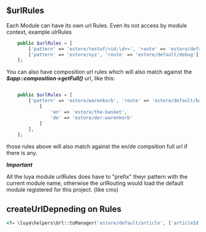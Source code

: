 $urlRules
---------
Each Module can have its own url Rules. Even its not access by module context, example ulrRules

```php
    public $urlRules = [
        ['pattern' => 'estore/testof/<id:\d+>', 'route' => 'estore/default/debug'],
        ['pattern' => 'estore/xyz', 'route' => 'estore/default/debug'],
    ];
```

You can also have composition url rules which will also match against the ***$app::composition->getFull()*** url, like this:

```php

    public $urlRules = [
        ['pattern' => 'estore/warenkorb', 'route' => 'estore/default/basket', 'composition' => 
            [
                'en' => 'estore/the-basket',
                'de' => 'estore/der-warenkorb'
            ]
        ],
    ];
```

those rules above will also match against the en/de compsition full url if there is any.

***Important***

All the luya module urlRules does have to "prefix" theyr pattern with the current module name, otherwise the urlRouting would load the default module registered for this project. (like cms)


createUrlDepneding on Rules
---------------------------
```php
<?= \luya\helpers\Url::toManager('estore/default/article', ['articleId' => 123]); ?>
```
